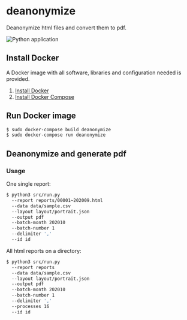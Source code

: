 # deanonymize

Deanonymize html files and convert them to pdf.

![Python application](https://github.com/beedata-analytics/deanonymize/workflows/Python%20application/badge.svg)

## Install Docker

A Docker image with all software, libraries and configuration needed is provided.

1. [Install Docker](https://docs.docker.com/engine/install/ubuntu/#install-using-the-repository)
2. [Install Docker Compose](https://docs.docker.com/compose/install/)

## Run Docker image

```bash
$ sudo docker-compose build deanonymize
$ sudo docker-compose run deanonymize
```

## Deanonymize and generate pdf

### Usage

One single report:

```bash
$ python3 src/run.py
  --report reports/00001~202009.html
  --data data/sample.csv
  --layout layout/portrait.json
  --output pdf
  --batch-month 202010
  --batch-number 1
  --delimiter ','
  --id id
```

All html reports on a directory:

```bash
$ python3 src/run.py
  --report reports
  --data data/sample.csv
  --layout layout/portrait.json
  --output pdf
  --batch-month 202010
  --batch-number 1
  --delimiter ','
  --processes 16
  --id id
```

